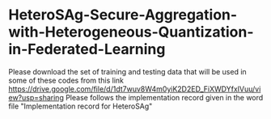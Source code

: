 # HeteroSAg-Secure-Aggregation-with-Heterogeneous-Quantization-in-Federated-Learning

Please download the set of training and testing data that will be used in some of these codes from this  link https://drive.google.com/file/d/1dt7wuv8W4m0yiK2D2ED_FiXWDYfxIVuu/view?usp=sharing
Please follows the implementation record given in the word file "Implementation record for HeteroSAg"
